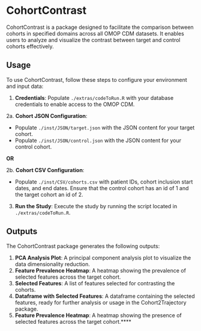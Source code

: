 # CohortContrast

CohortContrast is a package designed to facilitate the comparison between cohorts in specified domains across all OMOP CDM datasets. It enables users to analyze and visualize the contrast between target and control cohorts effectively.

## Usage

To use CohortContrast, follow these steps to configure your environment and input data:

1. **Credentials**: Populate `./extras/codeToRun.R` with your database credentials to enable access to the OMOP CDM.

2a. **Cohort JSON Configuration**:
   - Populate `./inst/JSON/target.json` with the JSON content for your target cohort.
   - Populate `./inst/JSON/control.json` with the JSON content for your control cohort.

   **OR**

2b. **Cohort CSV Configuration**:
   - Populate `./inst/CSV/cohorts.csv` with patient IDs, cohort inclusion start dates, and end dates. Ensure that the control cohort has an id of 1 and the target cohort an id of 2.

3. **Run the Study**: Execute the study by running the script located in `./extras/codeToRun.R`.

## Outputs

The CohortContrast package generates the following outputs:

1. **PCA Analysis Plot**: A principal component analysis plot to visualize the data dimensionality reduction.
2. **Feature Prevalence Heatmap**: A heatmap showing the prevalence of selected features across the target cohort.
3. **Selected Features**: A list of features selected for contrasting the cohorts.
4. **Dataframe with Selected Features**: A dataframe containing the selected features, ready for further analysis or usage in the Cohort2Trajectory package.
5. **Feature Prevalence Heatmap**: A heatmap showing the presence of selected features across the target cohort.****
